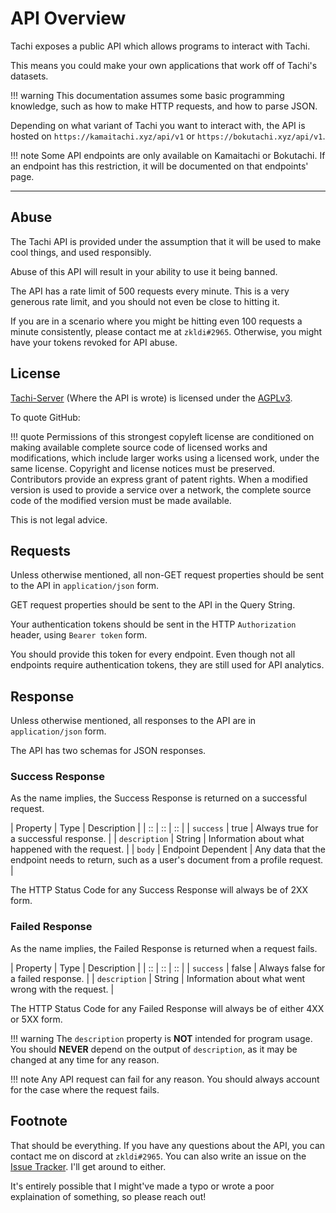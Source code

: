 # API Overview

Tachi exposes a public API which allows programs to interact with Tachi.

This means you could make your own applications that work off of Tachi's
datasets. 

!!! warning
	This documentation assumes some basic programming knowledge, such as how to make
	HTTP requests, and how to parse JSON.

Depending on what variant of Tachi you want to interact with, the API is hosted
on `https://kamaitachi.xyz/api/v1` or `https://bokutachi.xyz/api/v1`.

!!! note
	Some API endpoints are only available on Kamaitachi or Bokutachi. If an
	endpoint has this restriction, it will be documented on that endpoints'
	page.

*****

## Abuse

The Tachi API is provided under the assumption that it will be used to make
cool things, and used responsibly.

Abuse of this API will result in your ability to use it being banned.

The API has a rate limit of 500 requests every minute. This is a very
generous rate limit, and you should not even be close to hitting it.

If you are in a scenario where you might be hitting even 100 requests a minute consistently,
please contact me at `zkldi#2965`. Otherwise, you might have your tokens revoked
for API abuse.

## License

[Tachi-Server](https://github.com/tng-dev/tachi/server) (Where the API is wrote) is licensed under the [AGPLv3](https://www.gnu.org/licenses/agpl-3.0.en.html).

To quote GitHub:

!!! quote 
	Permissions of this strongest copyleft license are conditioned on making available complete source code of licensed works and modifications, which include larger works using a licensed work, under the same license. Copyright and license notices must be preserved. Contributors provide an express grant of patent rights. When a modified version is used to provide a service over a network, the complete source code of the modified version must be made available.

This is not legal advice.

## Requests

Unless otherwise mentioned, all non-GET request properties should be sent to the API in `application/json` form.

GET request properties should be sent to the API in the Query String.

Your authentication tokens should be sent in the HTTP `Authorization` header, using `Bearer token` form.

You should provide this token for every endpoint. Even though not all endpoints
require authentication tokens, they are still used for API analytics.

## Response

Unless otherwise mentioned, all responses to the API are in `application/json` form.

The API has two schemas for JSON responses.

### Success Response

As the name implies, the Success Response is returned on a successful request.

| Property | Type | Description |
| :: | :: | :: |
| `success` | true | Always true for a successful response. |
| `description` | String | Information about what happened with the request. |
| `body` | Endpoint Dependent | Any data that the endpoint needs to return, such as a user's document from a profile request. | 

The HTTP Status Code for any Success Response will always be of 2XX form.

### Failed Response

As the name implies, the Failed Response is returned when a request fails.

| Property | Type | Description |
| :: | :: | :: |
| `success` | false | Always false for a failed response. |
| `description` | String | Information about what went wrong with the request. |

The HTTP Status Code for any Failed Response will always be of either 4XX or 5XX form.

!!! warning
	The `description` property is **NOT** intended for program usage. You should **NEVER** depend
	on the output of `description`, as it may be changed at any time for any reason.

!!! note
	Any API request can fail for any reason. You should always account for the
	case where the request fails.

## Footnote

That should be everything. If you have any questions about the API, you can
contact me on discord at `zkldi#2965`. You can also write an issue on the 
[Issue Tracker](https://github.com/zkldi/tachi). I'll get around to either.

It's entirely possible that I might've made a typo or wrote a poor explaination
of something, so please reach out!
